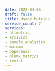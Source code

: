 ```yaml
---
date: 2022-04-05
draft: false
title: Usage Metrics
service_count: 7
services:
- altmetric
- arxivist
- google_analytics
- matomo
- paperbuzz
- plumx_metrics
- rxvist
---
```



